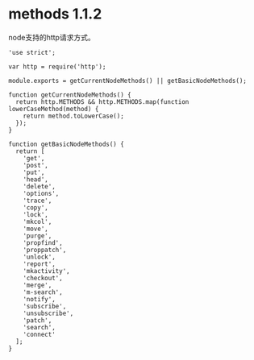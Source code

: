 # methods 1.1.2

node支持的http请求方式。

    'use strict';
    
    var http = require('http');
    
    module.exports = getCurrentNodeMethods() || getBasicNodeMethods();
    
    function getCurrentNodeMethods() {
      return http.METHODS && http.METHODS.map(function lowerCaseMethod(method) {
        return method.toLowerCase();
      });
    }
    
    function getBasicNodeMethods() {
      return [
        'get',
        'post',
        'put',
        'head',
        'delete',
        'options',
        'trace',
        'copy',
        'lock',
        'mkcol',
        'move',
        'purge',
        'propfind',
        'proppatch',
        'unlock',
        'report',
        'mkactivity',
        'checkout',
        'merge',
        'm-search',
        'notify',
        'subscribe',
        'unsubscribe',
        'patch',
        'search',
        'connect'
      ];
    }
